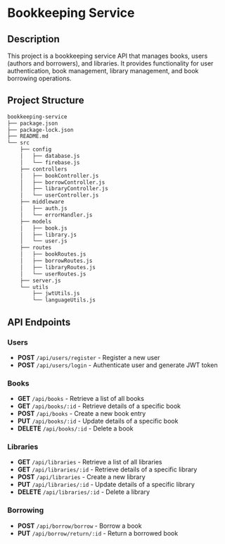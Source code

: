 # Bookkeeping Service

## Description

This project is a bookkeeping service API that manages books, users (authors and borrowers), and libraries. It provides functionality for user authentication, book management, library management, and book borrowing operations.

## Project Structure

```bash
bookkeeping-service
├── package.json
├── package-lock.json
├── README.md
└── src
    ├── config
    │   ├── database.js
    │   └── firebase.js
    ├── controllers
    │   ├── bookController.js
    │   ├── borrowController.js
    │   ├── libraryController.js
    │   └── userController.js
    ├── middleware
    │   ├── auth.js
    │   └── errorHandler.js
    ├── models
    │   ├── book.js
    │   ├── library.js
    │   └── user.js
    ├── routes
    │   ├── bookRoutes.js
    │   ├── borrowRoutes.js
    │   ├── libraryRoutes.js
    │   └── userRoutes.js
    ├── server.js
    └── utils
        ├── jwtUtils.js
        └── languageUtils.js
```

## API Endpoints

### Users

- **POST** `/api/users/register` - Register a new user
- **POST** `/api/users/login` - Authenticate user and generate JWT token

### Books

- **GET** `/api/books` - Retrieve a list of all books
- **GET** `/api/books/:id` - Retrieve details of a specific book
- **POST** `/api/books` - Create a new book entry
- **PUT** `/api/books/:id` - Update details of a specific book
- **DELETE** `/api/books/:id` - Delete a book

### Libraries

- **GET** `/api/libraries` - Retrieve a list of all libraries
- **GET** `/api/libraries/:id` - Retrieve details of a specific library
- **POST** `/api/libraries` - Create a new library
- **PUT** `/api/libraries/:id` - Update details of a specific library
- **DELETE** `/api/libraries/:id` - Delete a library

### Borrowing

- **POST** `/api/borrow/borrow` - Borrow a book
- **PUT** `/api/borrow/return/:id` - Return a borrowed book
